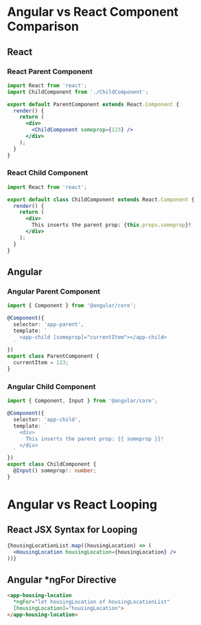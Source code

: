 # Angular vs React Component Comparison

## React

### React Parent Component
```jsx
import React from 'react';
import ChildComponent from './ChildComponent';

export default ParentComponent extends React.Component {
  render() {
    return (
      <div>
        <ChildComponent someprop={123} />
      </div>
    );
  }
}
```

### React Child Component
```jsx
import React from 'react';

export default class ChildComponent extends React.Component {
  render() {
    return (
      <div>
        This inserts the parent prop: {this.props.someprop}!
      </div>
    );
  }
}
```

## Angular

### Angular Parent Component
```ts
import { Component } from '@angular/core';

@Component({
  selector: 'app-parent',
  template: `
    <app-child [someprop]="currentItem"></app-child>
  `
})
export class ParentComponent {
  currentItem = 123;
}
```

### Angular Child Component
```ts
import { Component, Input } from '@angular/core';

@Component({
  selector: 'app-child',
  template: `
    <div>
      This inserts the parent prop: {{ someprop }}!
    </div>
  `
})
export class ChildComponent {
  @Input() someprop!: number;
}

```

# Angular vs React Looping

## React JSX Syntax for Looping
```jsx
{housingLocationList.map((housingLocation) => (
  <HousingLocation housingLocation={housingLocation} />
))}
```

## Angular *ngFor Directive
```html
<app-housing-location
  *ngFor="let housingLocation of housingLocationList"
  [housingLocation]="housingLocation">
</app-housing-location>
```

